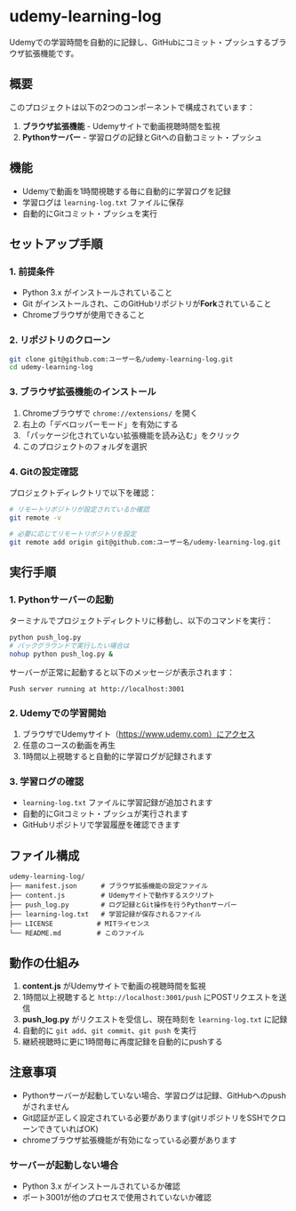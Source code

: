 # udemy-learning-log

Udemyでの学習時間を自動的に記録し、GitHubにコミット・プッシュするブラウザ拡張機能です。

## 概要

このプロジェクトは以下の2つのコンポーネントで構成されています：

1. **ブラウザ拡張機能** - Udemyサイトで動画視聴時間を監視
2. **Pythonサーバー** - 学習ログの記録とGitへの自動コミット・プッシュ

## 機能

- Udemyで動画を1時間視聴する毎に自動的に学習ログを記録
- 学習ログは `learning-log.txt` ファイルに保存
- 自動的にGitコミット・プッシュを実行

## セットアップ手順

### 1. 前提条件

- Python 3.x がインストールされていること
- Git がインストールされ、このGitHubリポジトリが**Fork**されていること
- Chromeブラウザが使用できること

### 2. リポジトリのクローン

```bash
git clone git@github.com:ユーザー名/udemy-learning-log.git
cd udemy-learning-log
```

### 3. ブラウザ拡張機能のインストール

1. Chromeブラウザで `chrome://extensions/` を開く
2. 右上の「デベロッパーモード」を有効にする
3. 「パッケージ化されていない拡張機能を読み込む」をクリック
4. このプロジェクトのフォルダを選択

### 4. Gitの設定確認

プロジェクトディレクトリで以下を確認：

```bash
# リモートリポジトリが設定されているか確認
git remote -v

# 必要に応じてリモートリポジトリを設定
git remote add origin git@github.com:ユーザー名/udemy-learning-log.git
```

## 実行手順

### 1. Pythonサーバーの起動

ターミナルでプロジェクトディレクトリに移動し、以下のコマンドを実行：

```bash
python push_log.py
# バックグラウンドで実行したい場合は
nohup python push_log.py &
```

サーバーが正常に起動すると以下のメッセージが表示されます：
```
Push server running at http://localhost:3001
```

### 2. Udemyでの学習開始

1. ブラウザでUdemyサイト（https://www.udemy.com）にアクセス
2. 任意のコースの動画を再生
3. 1時間以上視聴すると自動的に学習ログが記録されます

### 3. 学習ログの確認

- `learning-log.txt` ファイルに学習記録が追加されます
- 自動的にGitコミット・プッシュが実行されます
- GitHubリポジトリで学習履歴を確認できます

## ファイル構成

```
udemy-learning-log/
├── manifest.json      # ブラウザ拡張機能の設定ファイル
├── content.js         # Udemyサイトで動作するスクリプト
├── push_log.py        # ログ記録とGit操作を行うPythonサーバー
├── learning-log.txt   # 学習記録が保存されるファイル
├── LICENSE           # MITライセンス
└── README.md         # このファイル
```

## 動作の仕組み

1. **content.js** がUdemyサイトで動画の視聴時間を監視
2. 1時間以上視聴すると `http://localhost:3001/push` にPOSTリクエストを送信
3. **push_log.py** がリクエストを受信し、現在時刻を `learning-log.txt` に記録
4. 自動的に `git add`、`git commit`、`git push` を実行
5. 継続視聴時に更に1時間毎に再度記録を自動的にpushする

## 注意事項

- Pythonサーバーが起動していない場合、学習ログは記録、GitHubへのpushがされません
- Git認証が正しく設定されている必要があります(gitリポジトリをSSHでクローンできていればOK)
- chromeブラウザ拡張機能が有効になっている必要があります

### サーバーが起動しない場合
- Python 3.x がインストールされているか確認
- ポート3001が他のプロセスで使用されていないか確認
